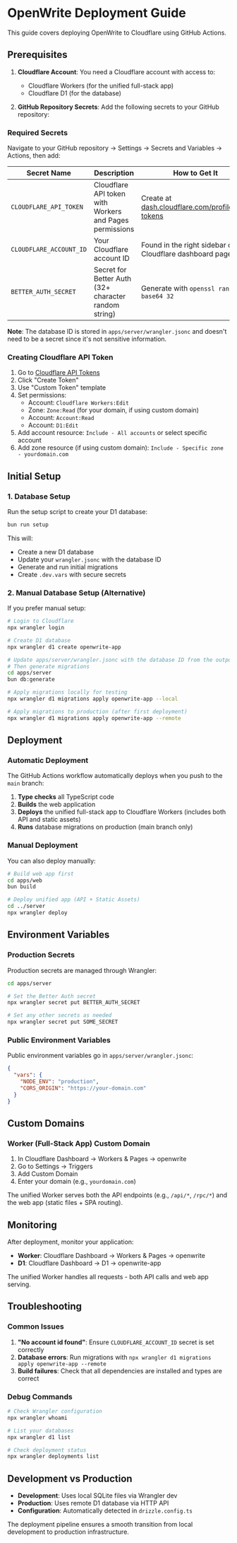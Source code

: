 # OpenWrite Deployment Guide

This guide covers deploying OpenWrite to Cloudflare using GitHub Actions.

## Prerequisites

1. **Cloudflare Account**: You need a Cloudflare account with access to:
   - Cloudflare Workers (for the unified full-stack app)
   - Cloudflare D1 (for the database)

2. **GitHub Repository Secrets**: Add the following secrets to your GitHub repository:

### Required Secrets

Navigate to your GitHub repository → Settings → Secrets and Variables → Actions, then add:

| Secret Name | Description | How to Get It |
|-------------|-------------|---------------|
| `CLOUDFLARE_API_TOKEN` | Cloudflare API token with Workers and Pages permissions | Create at [dash.cloudflare.com/profile/api-tokens](https://dash.cloudflare.com/profile/api-tokens) |
| `CLOUDFLARE_ACCOUNT_ID` | Your Cloudflare account ID | Found in the right sidebar of any Cloudflare dashboard page |
| `BETTER_AUTH_SECRET` | Secret for Better Auth (32+ character random string) | Generate with `openssl rand -base64 32` |

**Note**: The database ID is stored in `apps/server/wrangler.jsonc` and doesn't need to be a secret since it's not sensitive information.

### Creating Cloudflare API Token

1. Go to [Cloudflare API Tokens](https://dash.cloudflare.com/profile/api-tokens)
2. Click "Create Token"
3. Use "Custom Token" template
4. Set permissions:
   - Account: `Cloudflare Workers:Edit`
   - Zone: `Zone:Read` (for your domain, if using custom domain)
   - Account: `Account:Read`
   - Account: `D1:Edit`
5. Add account resource: `Include - All accounts` or select specific account
6. Add zone resource (if using custom domain): `Include - Specific zone - yourdomain.com`

## Initial Setup

### 1. Database Setup

Run the setup script to create your D1 database:

```bash
bun run setup
```

This will:
- Create a new D1 database
- Update your `wrangler.jsonc` with the database ID
- Generate and run initial migrations
- Create `.dev.vars` with secure secrets

### 2. Manual Database Setup (Alternative)

If you prefer manual setup:

```bash
# Login to Cloudflare
npx wrangler login

# Create D1 database
npx wrangler d1 create openwrite-app

# Update apps/server/wrangler.jsonc with the database ID from the output
# Then generate migrations
cd apps/server
bun db:generate

# Apply migrations locally for testing
npx wrangler d1 migrations apply openwrite-app --local

# Apply migrations to production (after first deployment)
npx wrangler d1 migrations apply openwrite-app --remote
```

## Deployment

### Automatic Deployment

The GitHub Actions workflow automatically deploys when you push to the `main` branch:

1. **Type checks** all TypeScript code
2. **Builds** the web application
3. **Deploys** the unified full-stack app to Cloudflare Workers (includes both API and static assets)
4. **Runs** database migrations on production (main branch only)

### Manual Deployment

You can also deploy manually:

```bash
# Build web app first
cd apps/web
bun build

# Deploy unified app (API + Static Assets)
cd ../server
npx wrangler deploy
```

## Environment Variables

### Production Secrets

Production secrets are managed through Wrangler:

```bash
cd apps/server

# Set the Better Auth secret
npx wrangler secret put BETTER_AUTH_SECRET

# Set any other secrets as needed
npx wrangler secret put SOME_SECRET
```

### Public Environment Variables

Public environment variables go in `apps/server/wrangler.jsonc`:

```json
{
  "vars": {
    "NODE_ENV": "production",
    "CORS_ORIGIN": "https://your-domain.com"
  }
}
```

## Custom Domains

### Worker (Full-Stack App) Custom Domain

1. In Cloudflare Dashboard → Workers & Pages → openwrite
2. Go to Settings → Triggers
3. Add Custom Domain
4. Enter your domain (e.g., `yourdomain.com`)

The unified Worker serves both the API endpoints (e.g., `/api/*`, `/rpc/*`) and the web app (static files + SPA routing).

## Monitoring

After deployment, monitor your application:

- **Worker**: Cloudflare Dashboard → Workers & Pages → openwrite
- **D1**: Cloudflare Dashboard → D1 → openwrite-app

The unified Worker handles all requests - both API calls and web app serving.

## Troubleshooting

### Common Issues

1. **"No account id found"**: Ensure `CLOUDFLARE_ACCOUNT_ID` secret is set correctly
2. **Database errors**: Run migrations with `npx wrangler d1 migrations apply openwrite-app --remote`
3. **Build failures**: Check that all dependencies are installed and types are correct

### Debug Commands

```bash
# Check Wrangler configuration
npx wrangler whoami

# List your databases
npx wrangler d1 list

# Check deployment status
npx wrangler deployments list
```

## Development vs Production

- **Development**: Uses local SQLite files via Wrangler dev
- **Production**: Uses remote D1 database via HTTP API
- **Configuration**: Automatically detected in `drizzle.config.ts`

The deployment pipeline ensures a smooth transition from local development to production infrastructure.